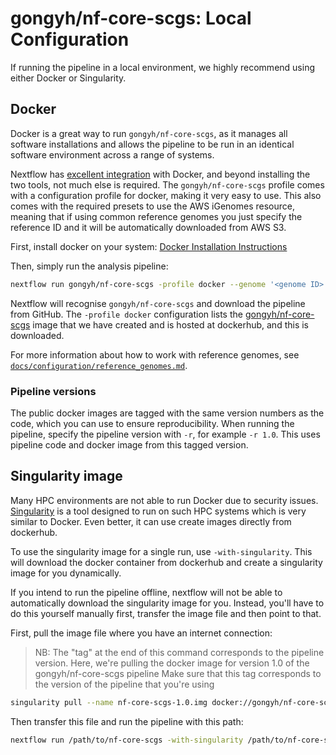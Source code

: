 # gongyh/nf-core-scgs: Local Configuration

If running the pipeline in a local environment, we highly recommend using either Docker or Singularity.

## Docker
Docker is a great way to run `gongyh/nf-core-scgs`, as it manages all software installations and allows the pipeline to be run in an identical software environment across a range of systems.

Nextflow has [excellent integration](https://www.nextflow.io/docs/latest/docker.html) with Docker, and beyond installing the two tools, not much else is required. The `gongyh/nf-core-scgs` profile comes with a configuration profile for docker, making it very easy to use. This also comes with the required presets to use the AWS iGenomes resource, meaning that if using common reference genomes you just specify the reference ID and it will be automatically downloaded from AWS S3.

First, install docker on your system: [Docker Installation Instructions](https://docs.docker.com/engine/installation/)

Then, simply run the analysis pipeline:

```bash
nextflow run gongyh/nf-core-scgs -profile docker --genome '<genome ID>' --design '<path to your design file>'
```

Nextflow will recognise `gongyh/nf-core-scgs` and download the pipeline from GitHub. The `-profile docker` configuration lists the [gongyh/nf-core-scgs](https://hub.docker.com/r/nfcore/scgs/) image that we have created and is hosted at dockerhub, and this is downloaded.

For more information about how to work with reference genomes, see [`docs/configuration/reference_genomes.md`](reference_genomes.md).

### Pipeline versions
The public docker images are tagged with the same version numbers as the code, which you can use to ensure reproducibility. When running the pipeline, specify the pipeline version with `-r`, for example `-r 1.0`. This uses pipeline code and docker image from this tagged version.


## Singularity image
Many HPC environments are not able to run Docker due to security issues. [Singularity](http://singularity.lbl.gov/) is a tool designed to run on such HPC systems which is very similar to Docker. Even better, it can use create images directly from dockerhub.

To use the singularity image for a single run, use `-with-singularity`. This will download the docker container from dockerhub and create a singularity image for you dynamically.

If you intend to run the pipeline offline, nextflow will not be able to automatically download the singularity image for you. Instead, you'll have to do this yourself manually first, transfer the image file and then point to that.

First, pull the image file where you have an internet connection:

> NB: The "tag" at the end of this command corresponds to the pipeline version.
> Here, we're pulling the docker image for version 1.0 of the gongyh/nf-core-scgs pipeline
> Make sure that this tag corresponds to the version of the pipeline that you're using

```bash
singularity pull --name nf-core-scgs-1.0.img docker://gongyh/nf-core-scgs:1.0
```

Then transfer this file and run the pipeline with this path:

```bash
nextflow run /path/to/nf-core-scgs -with-singularity /path/to/nf-core-scgs-1.0.img
```
